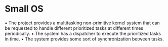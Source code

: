 # Small OS
▪ The project provides a multitasking non-primitive kernel system that can be requested to handle different prioritized tasks at different times periodically.
▪ The system has a dispatcher to execute the prioritized tasks in time.
▪ The system provides some sort of synchronization between tasks.
